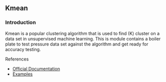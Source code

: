 ## Kmean ##

### Introduction ##

Kmean is a popular clustering algorithm that is used to 
find (K) cluster on a data set in unsupervised machine 
learning. This is module contains a boiler plate to test
pressure data set against the algorithm and get ready for
accuracy testing.

References

* [Official Documentation](https://www.tensorflow.org/api_docs/python/tf/contrib/factorization/KMeans)
* [Examples](https://learningtensorflow.com/lesson6/)
